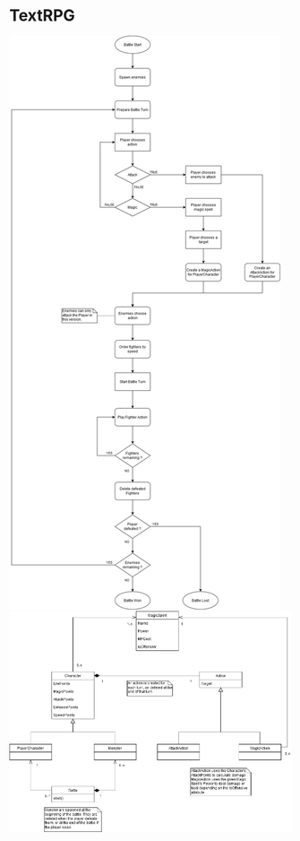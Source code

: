 # TextRPG
 
![Project flowchart](/project_files/TextRPG_flowchart.png)
![Project classes diagram](/project_files/TextRPG_classes.png)